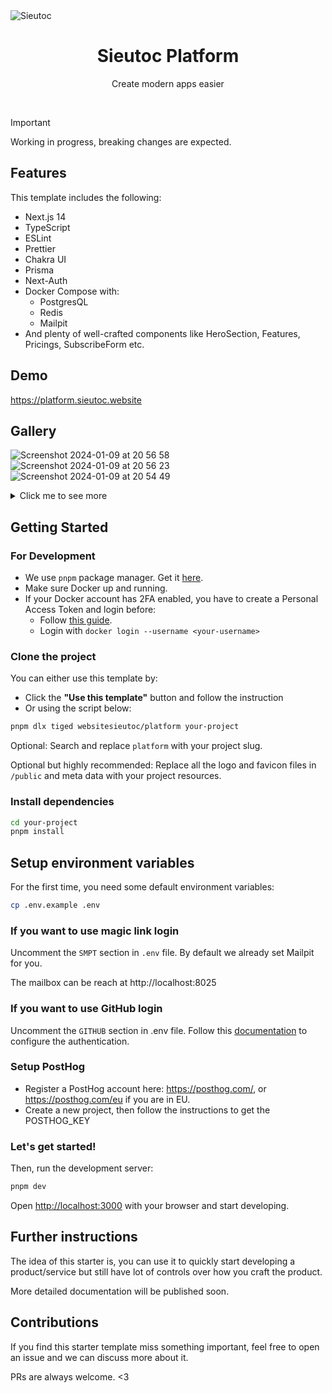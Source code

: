 <img alt="Sieutoc" src="https://github.com/websitesieutoc/platform/assets/1083478/9fffbada-3bf9-4c3c-b592-fd8ddca53463">

<h1 align="center">Sieutoc Platform</h1>

<p align="center">
    Create modern apps easier
</p>

<br/>

> [!IMPORTANT]
> Working in progress, breaking changes are expected.

## Features

This template includes the following:

- Next.js 14
- TypeScript
- ESLint
- Prettier
- Chakra UI
- Prisma
- Next-Auth
- Docker Compose with:
    - PostgresQL
    - Redis
    - Mailpit
- And plenty of well-crafted components like HeroSection, Features, Pricings, SubscribeForm etc.

## Demo

https://platform.sieutoc.website

## Gallery

![Screenshot 2024-01-09 at 20 56 58](https://github.com/websitesieutoc/platform/assets/1083478/f01eba8f-4674-40ad-a823-a499eef7269e)
![Screenshot 2024-01-09 at 20 56 23](https://github.com/websitesieutoc/platform/assets/1083478/cdd50973-8478-478b-9114-398f2b70553b)
![Screenshot 2024-01-09 at 20 54 49](https://github.com/websitesieutoc/platform/assets/1083478/f96c813b-8928-497a-9a85-daf2bf2426ad)

<details>
  <summary>Click me to see more</summary>
    
![Screenshot 2024-01-09 at 20 57 35](https://github.com/websitesieutoc/platform/assets/1083478/a34c4055-f187-4ad5-8224-2b7ec67acec8)
![Screenshot 2024-01-09 at 20 57 16](https://github.com/websitesieutoc/platform/assets/1083478/d543b6ad-1d95-4c28-ad17-6b46cd944a89)
![Screenshot 2024-01-09 at 20 57 12](https://github.com/websitesieutoc/platform/assets/1083478/4ba7869b-c27b-4377-9b75-3a50b3c0ec45)
![Screenshot 2024-01-09 at 20 56 46](https://github.com/websitesieutoc/platform/assets/1083478/b6366cf9-8e5b-414d-802f-124bab2f2100)
![Screenshot 2024-01-09 at 20 56 33](https://github.com/websitesieutoc/platform/assets/1083478/a11c25bd-d781-4c92-a8fb-c8e74adeca35)
![Screenshot 2024-01-09 at 20 56 28](https://github.com/websitesieutoc/platform/assets/1083478/43f7d462-5eeb-4c3c-9f0f-7199fe005915)

</details>

## Getting Started

### For Development

- We use `pnpm` package manager. Get it [here](https://pnpm.io/installation).
- Make sure Docker up and running.
- If your Docker account has 2FA enabled, you have to create a Personal Access Token and login before:
    - Follow [this guide](https://docs.docker.com/docker-hub/access-tokens/).
    - Login with `docker login --username <your-username>`

### Clone the project

You can either use this template by:

- Click the **"Use this template"** button and follow the instruction
- Or using the script below:

```bash
pnpm dlx tiged websitesieutoc/platform your-project
```

Optional: Search and replace `platform` with your project slug.

Optional but highly recommended: Replace all the logo and favicon files in `/public` and meta data with your project resources.

### Install dependencies

```bash
cd your-project
pnpm install
```

## Setup environment variables

For the first time, you need some default environment variables:

```bash
cp .env.example .env
```

### If you want to use magic link login

Uncomment the `SMPT` section in `.env` file. By default we already set Mailpit for you.

The mailbox can be reach at http://localhost:8025


### If you want to use GitHub login

Uncomment the `GITHUB` section in .env file. Follow this [documentation](https://docs.github.com/en/apps/oauth-apps/building-oauth-apps/creating-an-oauth-app) to configure the authentication.


### Setup PostHog

- Register a PostHog account here: https://posthog.com/, or https://posthog.com/eu if you are in EU.
- Create a new project, then follow the instructions to get the POSTHOG_KEY

### Let's get started!

Then, run the development server:

```bash
pnpm dev
```

Open [http://localhost:3000](http://localhost:3000) with your browser and start developing.

## Further instructions

The idea of this starter is, you can use it to quickly start developing a product/service but still have lot of controls over how you craft the product.

More detailed documentation will be published soon.

## Contributions

If you find this starter template miss something important, feel free to open an issue and we can discuss more about it.

PRs are always welcome. <3
